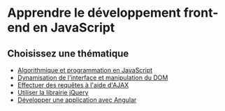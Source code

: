 # Apprendre le développement front-end en JavaScript

## Choisissez une thématique

- [Algorithmique et programmation en JavaScript](javascript/)
- [Dynamisation de l'interface et manipulation du DOM]()
- [Effectuer des requêtes à l'aide d'AJAX]()
- [Utiliser la librairie jQuery](jquery/)
- [Développer une application avec Angular]()
